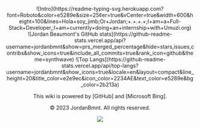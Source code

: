 <div align="center">
![Intro](https://readme-typing-svg.herokuapp.com?font=Roboto&color=e5289e&size=25&center=true&vCenter=true&width=600&height=100&lines=Hola+soy_jimb;Or+Jordan;+.+.+.+;I+am+a+Full-Stack+Developer,;I+am+currently+doing+an+internship+with+Umuzi.org)

<div align="center">
  ![Jordan Beaumont's GitHub stats](https://github-readme-stats.vercel.app/api?username=jordanbmnt&show=prs_merged_percentage&hide=stars,issues,contribs&show_icons=true&include_all_commits=true&rank_icon=github&theme=synthwave)
![Top Langs](https://github-readme-stats.vercel.app/api/top-langs?username=jordanbmnt&show_icons=true&locale=en&layout=compact&line_height=20&title_color=e2e9ec&icon_color=2234AE&text_color=e5289e&bg_color=2b213a)
</div>

This wiki is powered by [GitHub] and [Microsoft Bing].

© 2023 JordanBmnt. All rights reserved.

<a href="mailto:jordanbmnt@gmail.com" target="_blank"><img src="https://img.shields.io/badge/soy_jimb-Web%20Developer-blue?style=for-the-badge&logo=github” alt=“soy_jimb Web Developer Badge"></a>

</div>
